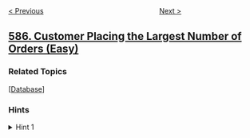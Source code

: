 <!--|This file generated by command(leetcode description); DO NOT EDIT.    |-->
<!--+----------------------------------------------------------------------+-->
<!--|@author    openset <openset.wang@gmail.com>                           |-->
<!--|@link      https://github.com/openset                                 |-->
<!--|@home      https://github.com/openset/leetcode                        |-->
<!--+----------------------------------------------------------------------+-->

[< Previous](../investments-in-2016 "Investments in 2016")
　　　　　　　　　　　　　　　　
[Next >](../erect-the-fence "Erect the Fence")

## [586. Customer Placing the Largest Number of Orders (Easy)](https://leetcode.com/problems/customer-placing-the-largest-number-of-orders "订单最多的客户")



### Related Topics
  [[Database](../../tag/database/README.md)]

### Hints
<details>
<summary>Hint 1</summary>
MySQL uses a different expression to get the first records other than MSSQL's TOP expression.
</details>
